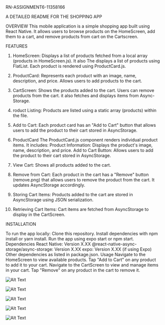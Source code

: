 RN-ASSIGNMENT6-11358166

   A DETAILED README FOR THE SHOPPING APP

OVERVIEW
This mobile application is a simple shopping app built using React Native. It allows users to browse products on the HomeScreen, add them to a cart, and remove products from cart on the Cartscreen.

FEATURES
1. HomeScreen: Displays a list of products fetched from a local array (products in HomeScreen.js). It also The displays a list of products using FlatList. Each product is rendered using ProductCard.js.

2. ProductCard: Represents each product with an image, name, description, and price. Allows users to add products to the cart.

3. CartScreen: Shows the products added to the cart. Users can remove products from the cart. it also fetches and displays items from Async-Storage.

4. roduct Listing: Products are listed using a static array (products) within the file.

5. Add to Cart: Each product card has an "Add to Cart" button that allows users to add the product to their cart stored in AsyncStorage.

6. ProductCard
The ProductCard.js component renders individual product items. It includes:
Product Information: Displays the product's image, name, description, and price.
Add to Cart Button: Allows users to add the product to their cart stored in AsyncStorage.

7. View Cart: Shows all products added to the cart.

8. Remove from Cart: Each product in the cart has a "Remove" button (remove.png) that allows users to remove the product from the cart. It updates AsyncStorage accordingly.

9. Storing Cart Items: Products added to the cart are stored in AsyncStorage using JSON serialization.

10. Retrieving Cart Items: Cart items are fetched from AsyncStorage to display in the CartScreen.

INSTALLATION

To run the app locally:
Clone this repository.
Install dependencies with npm install or yarn install.
Run the app using expo start or npm start.
Dependencies
React Native: Version X.XX
@react-native-async-storage/async-storage: Version X.XX
expo: Version X.XX (if using Expo)
Other dependencies as listed in package.json.
Usage
Navigate to the HomeScreen to view available products.
Tap "Add to Cart" on any product to add it to your cart.
Navigate to the CartScreen to view and manage items in your cart.
Tap "Remove" on any product in the cart to remove it.







![Alt Text](assets/Screenshot1.png)

![Alt Text](assets/Screenshot2.png)

![Alt Text](assets/Screenshot3.png)

![Alt Text](assets/Screenshot4.png)

![Alt Text](assets/Screenshot5.png)

